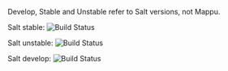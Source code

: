 Develop, Stable and Unstable refer to Salt versions, not Mappu.

Salt stable: ![Build Status](http://jenkins.mappu.org/jenkins/buildStatus/icon?job=mappu-deploy-tooling-stable&_nocache)

Salt unstable: ![Build Status](http://jenkins.mappu.org/jenkins/buildStatus/icon?job=mappu-deploy-tooling-unstable&_nocache)

Salt develop: ![Build Status](http://jenkins.mappu.org/jenkins/buildStatus/icon?job=mappu-deploy-tooling-develop&_nocache)

